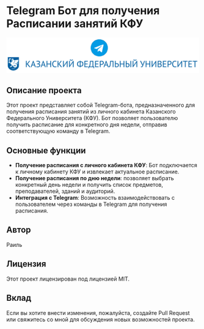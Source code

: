 # Telegram Бот для получения Расписании занятий КФУ
![kfu_logo_l_rus_1_.png](image%2Fkfu_logo_l_rus_1_.png)
## Описание проекта

Этот проект представляет собой Telegram-бота, предназначенного для получения расписания занятий из личного кабинета Казанского Федерального Университета (КФУ). Бот позволяет пользователю получить расписание для конкретного дня недели, отправив соответствующую команду в Telegram.

## Основные функции

- **Получение расписания с личного кабинета КФУ**: Бот подключается к личному кабинету КФУ и извлекает актуальное расписание.
- **Получение расписания по дню недели**: позволяет выбрать конкретный день недели и получить список предметов, преподавателей, зданий и аудиторий.
- **Интеграция с Telegram**: Возможность взаимодействовать с пользователем через команды в Telegram для получения расписания.


## Автор
Раиль

## Лицензия
Этот проект лицензирован под лицензией MIT.

## Вклад
Если вы хотите внести изменения, пожалуйста, создайте Pull Request или свяжитесь со мной для обсуждения новых возможностей проекта.
